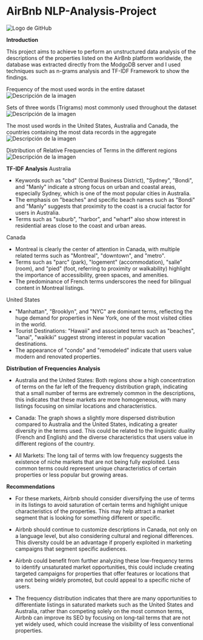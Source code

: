 # AirBnb NLP-Analysis-Project

![Logo de GitHub](https://github.githubassets.com/images/modules/logos_page/GitHub-Mark.png)

**Introduction**

This project aims to achieve to perform an unstructured data analysis of the descriptions of the properties listed on the AirBnb platform worldwide, the database was extracted directly from the ModgoDB server and I used techniques such as n-grams analysis and TF-IDF Framework to show the findings. 

Frequency of the most used words in the entire dataset
![Descripción de la imagen](https://drive.google.com/uc?export=view&id=1vaiYtMCAPox0SBsKWCJe04wTi-OE10wW)

Sets of three words (Trigrams) most commonly used throughout the dataset
![Descripción de la imagen](https://drive.google.com/uc?export=view&id=164wHTiqpVINIpCWxNQMdcD5K_Hnw3R9m)

The most used words in the United States, Australia and Canada, the countries containing the most data records in the aggregate
![Descripción de la imagen](https://drive.google.com/uc?export=view&id=1wTUnRTfNbSZpe_MaaqqTtaHPcNKE8VC_)


Distribution of Relative Frequencies of Terms in the different regions
![Descripción de la imagen](https://drive.google.com/uc?export=view&id=1VVTVIe6xvXHwUrSzI_n3J8LN-gM-ziSD)

**TF-IDF Analysis**
Australia
- Keywords such as "cbd" (Central Business District), "Sydney", "Bondi", and "Manly" indicate a strong focus on urban and coastal areas, especially Sydney, which is one of the most popular cities in Australia.
- The emphasis on "beaches" and specific beach names such as "Bondi" and "Manly" suggests that proximity to the coast is a crucial factor for users in Australia.
- Terms such as "suburb", "harbor", and "wharf" also show interest in residential areas close to the coast and urban areas.

Canada
- Montreal is clearly the center of attention in Canada, with multiple related terms such as "Montreal", "downtown", and "metro".
- Terms such as "parc" (park), "logement" (accommodation), "salle" (room), and "pied" (foot, referring to proximity or walkability) highlight the importance of accessibility, green spaces, and amenities.
- The predominance of French terms underscores the need for bilingual content in Montreal listings.

United States
- "Manhattan", "Brooklyn", and "NYC" are dominant terms, reflecting the huge demand for properties in New York, one of the most visited cities in the world.
- Tourist Destinations: "Hawaii" and associated terms such as "beaches", "lanai", "waikiki" suggest strong interest in popular vacation destinations.
- The appearance of "condo" and "remodeled" indicate that users value modern and renovated properties.
	
**Distribution of Frequencies Analysis**
- Australia and the United States: Both regions show a high concentration of terms on the far left of the frequency distribution graph, indicating that a small number of terms are extremely common in the descriptions, this indicates that these markets are more homogeneous, with many listings focusing on similar locations and characteristics.
 
- Canada: The graph shows a slightly more dispersed distribution compared to Australia and the United States, indicating a greater diversity in the terms used. This could be related to the linguistic duality (French and English) and the diverse characteristics that users value in different regions of the country.
 
- All Markets: The long tail of terms with low frequency suggests the existence of niche markets that are not being fully exploited. Less common terms could represent unique characteristics of certain properties or less popular but growing areas.
	


**Recommendations**

- For these markets, Airbnb should consider diversifying the use of terms in its listings to avoid saturation of certain terms and highlight unique characteristics of the properties. This may help attract a market segment that is looking for something different or specific.

- Airbnb should continue to customize descriptions in Canada, not only on a language level, but also considering cultural and regional differences. This diversity could be an advantage if properly exploited in marketing campaigns that segment specific audiences.

- Airbnb could benefit from further analyzing these low-frequency terms to identify unsaturated market opportunities, this could include creating targeted campaigns for properties that offer features or locations that are not being widely promoted, but could appeal to a specific niche of users.

- The frequency distribution indicates that there are many opportunities to differentiate listings in saturated markets such as the United States and Australia, rather than competing solely on the most common terms, Airbnb can improve its SEO by focusing on long-tail terms that are not yet widely used, which could increase the visibility of less conventional properties.


